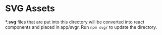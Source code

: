 # SVG Assets

**\*.svg** files that are put into this directory will be converted into react components and placed in app/svgr. Run `npm svgr` to update the directory.

